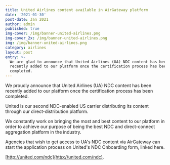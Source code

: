 ```yaml
---
title: United Airlines content available in AirGateway platform
date: '2021-01-30'
post-date: Jan 2021
author: admin
published: true
img-cover: /img/banner-united-airlines.png
img-cover_2x: /img/banner-united-airlines.png
img: /img/banner-united-airlines.png
category: airlines
layout: post
entry: >-
  We are glad to announce that United Airlines (UA) NDC content has been
  recently added to our platform once the certification process has been
  completed.
---
```

We proudly announce that United Airlines (UA) NDC content has been recently added to our platform once the certification process has been completed.

United is our second NDC-enabled US carrier distributing its content through our direct-distribution platform.

We constantly work on bringing the most and best content to our platform in order to achieve our purpose of being the best NDC and direct-connect aggregation platform in the industry.

Agencies that wish to get access to UA's NDC content via AirGateway can start the application process on United's NDC Onboarding form, linked here.

 [http://united.com/ndc](http://united.com/ndc).
